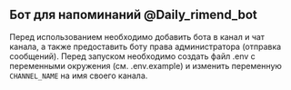 ## Бот для напоминаний @Daily_rimend_bot
Перед использованием необходимо добавить бота в канал и чат канала,
а также предоставить боту права администратора (отправка сообщений).
Перед запуском необходимо создать файл .env с переменными окружения 
(см. .env.example) и изменить переменную ```CHANNEL_NAME``` на имя своего канала.
